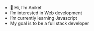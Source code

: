 - 👋 Hi, I’m Aniket
-  I’m interested in Web development
-  I’m currently learning Javascript
-  My goal is to be a full stack developer
  

<!---
hans-aniket/hans-aniket is a ✨ special ✨ repository because its `README.md` (this file) appears on your GitHub profile.
You can click the Preview link to take a look at your changes.
--->

